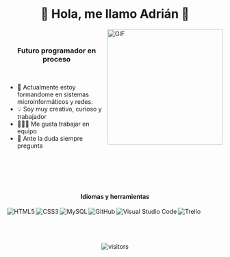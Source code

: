 <p>
  <h1 align="center"><b>👋 Hola, me llamo Adrián 👋</b></h1>
</p>

<img align="right" height="270px" alt="GIF" src="https://staffrh.hiringroom.com/data/accounts/staffrh/vacancies/8b47eccebeafd1eb431f28688267ce9b.gif" />

<br>

<h3 align="center"><b> Futuro programador en proceso </b></h3>
<br>

- 🧠 Actualmente estoy formandome en sistemas microinformáticos y redes.
- 💡 Soy muy creativo, curioso y trabajador
- 🧑‍🤝‍🧑 Me gusta trabajar en equipo
- 💬 Ante la duda siempre pregunta

<br>
<br>
<br>
<br>

<h4 align="center"><b> Idiomas y herramientas </b></h4>

<img align="left" alt="HTML5" src="https://img.shields.io/badge/HTML5-E34F26?style=for-the-badge&logo=html5&logoColor=white" />
<img align="left" alt="CSS3" src="https://img.shields.io/badge/CSS3-1572B6?style=for-the-badge&logo=css3&logoColor=white" />
<img align="left" alt="MySQL" src="https://img.shields.io/badge/MySQL-00000F?style=for-the-badge&logo=mysql&logoColor=white" />
<img align="left" alt="GitHub" src="https://img.shields.io/badge/GitHub-0E2535?style=for-the-badge&logo=GitHub&logoColor=white" />
<img align="left" alt="Visual Studio Code" src="https://img.shields.io/badge/VisualStudioCode-1572B6?style=for-the-badge&logo=visualstudiocode&logoColor=white" />
<img align="left" alt="Trello" src="https://img.shields.io/badge/Trello-0787DF?style=for-the-badge&logo=Trello&logoColor=white" />

<br>
<br>
<br>
<br>

<p align="center">
    <img align="center" alt="visitors" src="https://gpvc.arturio.dev/Adrianlm17" />
</p>
